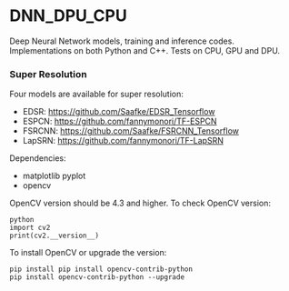 # DNN_DPU_CPU
Deep Neural Network models, training and inference codes. Implementations on both Python and C++. Tests on CPU, GPU and DPU.

### Super Resolution
Four models are available for super resolution:
- EDSR: https://github.com/Saafke/EDSR_Tensorflow
- ESPCN: https://github.com/fannymonori/TF-ESPCN
- FSRCNN: https://github.com/Saafke/FSRCNN_Tensorflow
- LapSRN: https://github.com/fannymonori/TF-LapSRN

Dependencies:
- matplotlib pyplot
- opencv

OpenCV version should be 4.3 and higher. To check OpenCV version:
```
python
import cv2
print(cv2.__version__)
```
To install OpenCV or upgrade the version:

```
pip install pip install opencv-contrib-python
pip install opencv-contrib-python --upgrade
```
